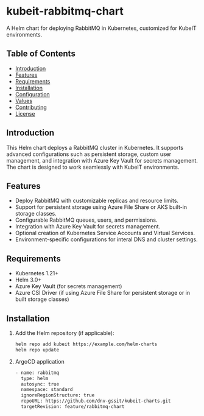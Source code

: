 # kubeit-rabbitmq-chart

A Helm chart for deploying RabbitMQ in Kubernetes, customized for KubeIT environments.

## Table of Contents
- [Introduction](#introduction)
- [Features](#features)
- [Requirements](#requirements)
- [Installation](#installation)
- [Configuration](#configuration)
- [Values](#values)
- [Contributing](#contributing)
- [License](#license)

## Introduction

This Helm chart deploys a RabbitMQ cluster in Kubernetes. It supports advanced configurations such as persistent storage, custom user management, and integration with Azure Key Vault for secrets management. The chart is designed to work seamlessly with KubeIT environments.

## Features

- Deploy RabbitMQ with customizable replicas and resource limits.
- Support for persistent storage using Azure File Share or AKS built-in storage classes.
- Configurable RabbitMQ queues, users, and permissions.
- Integration with Azure Key Vault for secrets management.
- Optional creation of Kubernetes Service Accounts and Virtual Services.
- Environment-specific configurations for interal DNS and cluster settings.

## Requirements

- Kubernetes 1.21+
- Helm 3.0+
- Azure Key Vault (for secrets management)
- Azure CSI Driver (if using Azure File Share for persistent storage or in built storage classes)

## Installation

1. Add the Helm repository (if applicable):
   ```bash
   helm repo add kubeit https://example.com/helm-charts
   helm repo update

2. ArgoCD application
    ```bash
    - name: rabbitmq
      type: helm
      autosync: true
      namespace: standard
      ignoreRegionStructure: true
      repoURL: https://github.com/dnv-gssit/kubeit-charts.git
      targetRevision: feature/rabbitmq-chart
